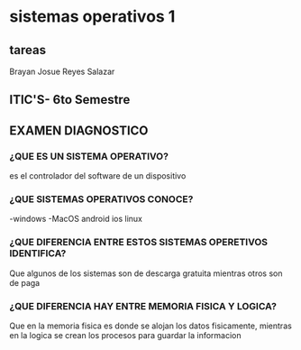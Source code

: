 # sistemas operativos 1
## tareas
Brayan Josue Reyes Salazar 


ITIC'S- 6to Semestre
---------------------------------------------------------------------------------------------------
## EXAMEN DIAGNOSTICO
### ¿QUE ES UN SISTEMA OPERATIVO?
es el controlador del software de un dispositivo 
### ¿QUE SISTEMAS OPERATIVOS CONOCE?
-windows 
-MacOS 
android
ios
linux
### ¿QUE DIFERENCIA ENTRE ESTOS SISTEMAS OPERETIVOS IDENTIFICA?
Que algunos de los sistemas son de descarga gratuita mientras otros son de paga
### ¿QUE DIFERENCIA HAY ENTRE MEMORIA FISICA Y LOGICA?
Que en la memoria fisica es donde se alojan los datos fisicamente, mientras en la logica se crean los procesos para guardar la informacion  

